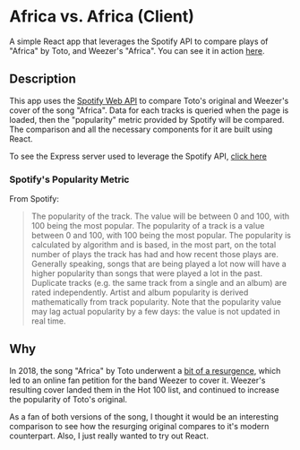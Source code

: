 # Africa vs. Africa (Client)

A simple React app that leverages the Spotify API to compare plays of "Africa" by Toto, and Weezer's "Africa". You can see it in action [here](https://dtcurrie.github.io/africa-vs-africa-client/).

## Description

This app uses the [Spotify Web API](https://developer.spotify.com/documentation/web-api/) to compare Toto's original and Weezer's cover of the song "Africa". Data for each tracks is queried when the page is loaded, then the "popularity" metric provided by Spotify will be compared. The comparison and all the necessary components for it are built using React.

To see the Express server used to leverage the Spotify API, [click here](https://github.com/DTCurrie/africa-vs-africa-api)

### Spotify's Popularity Metric

From Spotify:

> The popularity of the track. The value will be between 0 and 100, with 100 being the most popular. The popularity of a track is a value between 0 and 100, with 100 being the most popular. The popularity is calculated by algorithm and is based, in the most part, on the total number of plays the track has had and how recent those plays are. Generally speaking, songs that are being played a lot now will have a higher popularity than songs that were played a lot in the past. Duplicate tracks (e.g. the same track from a single and an album) are rated independently. Artist and album popularity is derived mathematically from track popularity. Note that the popularity value may lag actual popularity by a few days: the value is not updated in real time.

## Why

In 2018, the song "Africa" by Toto underwent a [bit of a resurgence](https://www.rollingstone.com/music/music-features/toto-africa-the-new-anthem-747262/), which led to an online fan petition for the band Weezer to cover it. Weezer's resulting cover landed them in the Hot 100 list, and continued to increase the popularity of Toto's original.

As a fan of both versions of the song, I thought it would be an interesting comparison to see how the resurging original compares to it's modern counterpart. Also, I just really wanted to try out React.